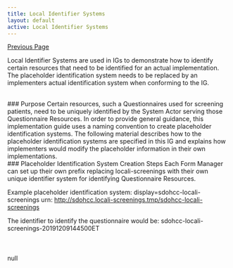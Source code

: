 ```yaml
---
title: Local Identifier Systems
layout: default
active: Local Identifier Systems
---
```


[Previous Page](Placeholder_Code_Systems,_Codes,_and_Value_Sets.html)


Local Identifier Systems are used in IGs to demonstrate how to identify certain resources that need to be identified for an actual implementation.  The placeholder identification system needs to be replaced by an implementers actual identification system when conforming to the IG.

<br>
### Purpose
Certain resources, such a Questionnaires used for screening patients, need to be uniquely identified by the System Actor serving those Questionnaire Resources.  In order to provide general guidance, this implementation guide uses a naming convention to create placeholder identification systems.  The following material describes how to the placeholder identification systems are specified in this IG and explains how implementers would modify the placeholder information in their own implementations. 

<br>
### Placeholder Identification System Creation Steps
Each Form Manager can set up their own prefix replacing locali-screenings with their own unique identifier system for identifying Questionnaire Resources.

Example placeholder identification system: display=sdohcc-locali-screenings	urn: http://sdohcc.locali-screenings.tmp/sdohcc-locali-screenings 

The identifier to identify the questionnaire would be: sdohcc-locali-screenings-20191209144500ET
<br>
<br>
<br>
<br>
null